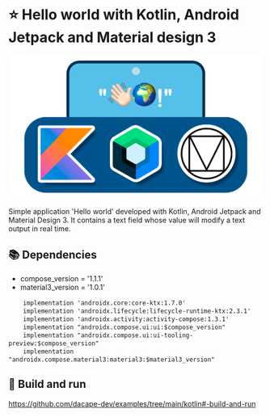 # ⭐ Hello world with Kotlin, Android Jetpack and Material design 3 

![Hello world](https://github.com/dacape-dev/examples/blob/main/kotlin/hello-world-jetpack-material-3/helloworld.png#center)

Simple application 'Hello world' developed with Kotlin, Android Jetpack and Material Design 3. It contains a text field whose value will modify a text output in real time.

## 📚 Dependencies

* compose_version = '1.1.1'
* material3_version = '1.0.1'

```
    implementation 'androidx.core:core-ktx:1.7.0'
    implementation 'androidx.lifecycle:lifecycle-runtime-ktx:2.3.1'
    implementation 'androidx.activity:activity-compose:1.3.1'
    implementation "androidx.compose.ui:ui:$compose_version"
    implementation "androidx.compose.ui:ui-tooling-preview:$compose_version"
    implementation "androidx.compose.material3:material3:$material3_version"
```

## 🚀 Build and run

https://github.com/dacape-dev/examples/tree/main/kotlin#-build-and-run
